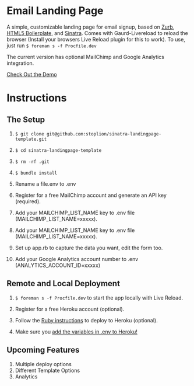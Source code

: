 Email Landing Page
============

A simple, customizable landing page for email signup, based on [Zurb](https://github.com/twitter/bootstrap), [HTML5 Boilerplate](https://github.com/h5bp/html5-boilerplate), and [Sinatra](https://github.com/sinatra/sinatra). Comes with Gaurd-Livereload to reload the browser (Install your browsers Live Reload plugin for this to work). To use, just run `$ foreman s -f Procfile.dev`

The current version has optional MailChimp and Google Analytics integration.

[Check Out the Demo](http://sinatra-email-landingpage.herokuapp.com/)

# Instructions

## The Setup
1. `$ git clone git@github.com:stoplion/sinatra-landingpage-template.git`
1. `$ cd sinatra-landingpage-template`
1. `$ rm -rf .git`
1. `$ bundle install`

1. Rename a file.env to .env
  1. Register for a free MailChimp account and generate an API key (required).
  1. Add your MAILCHIMP_LIST_NAME key to .env file (MAILCHIMP_LIST_NAME=xxxxx).
  1. Add your MAILCHIMP_LIST_NAME key to .env file (MAILCHIMP_LIST_NAME=xxxxx).
  1. Set up app.rb to capture the data you want, edit the form too.
  1. Add your Google Analytics account number to .env (ANALYTICS_ACCOUNT_ID=xxxxx)


## Remote and Local Deployment
1. `$ foreman s -f Procfile.dev` to start the app locally with Live Reload.

1. Register for a free Heroku account (optional).
  1. Follow the [Ruby instructions](https://devcenter.heroku.com/articles/ruby) to deploy to Heroku (optional).
  1. Make sure you [add the variables in .env to Heroku!](https://devcenter.heroku.com/articles/config-vars)


## Upcoming Features
1. Multiple deploy options
1. Different Template Options
1. Analytics